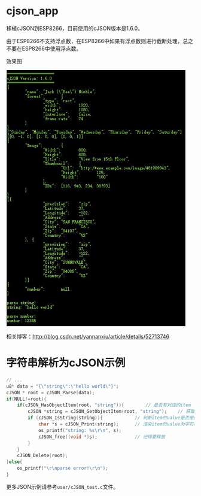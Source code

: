 # cjson_app

移植cJSON到ESP8266，目前使用的cJSON版本是1.6.0。

由于ESP8266不支持浮点数，在ESP8266中如果有浮点数则进行截断处理，总之不要在ESP8266中使用浮点数。

效果图

![ESP826-cJSON-demo](screenshot/cJSON.jpg)

相关博客：http://blog.csdn.net/yannanxiu/article/details/52713746


# 字符串解析为cJSON示例

```C
// ...
u8* data = "{\"string\":\"hello world\"}";
cJSON * root = cJSON_Parse(data);
if(NULL!=root){
    if(cJSON_HasObjectItem(root, "string")){		// 是否有对应的item
        cJSON *string = cJSON_GetObjectItem(root, "string");	// 获取item
        if (cJSON_IsString(string)){			// 判断item的value是否是string类型
            char *s = cJSON_Print(string);		// 渲染item的value为字符串
            os_printf("string: %s\r\n", s);
            cJSON_free((void *)s);				// 记得要释放
        }
    }
    cJSON_Delete(root);
}else{
    os_printf("\r\nparse error!\r\n");
}
```

更多JSON示例请参考`user/cJSON_test.c`文件。

